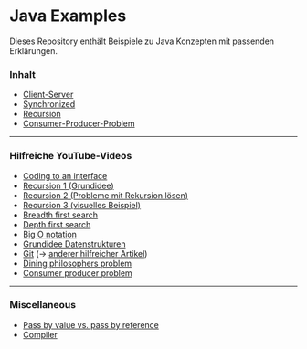 # Java Examples

Dieses Repository enthält Beispiele zu Java Konzepten mit passenden Erklärungen.

### Inhalt

- [Client-Server](https://github.com/valentin-carl/JavaExamples/tree/main/ClientServerExample)
- [Synchronized](https://github.com/valentin-carl/JavaExamples/tree/main/SynchronizedExample)
- [Recursion](https://github.com/valentin-carl/JavaExamples/tree/main/Recursion)
- [Consumer-Producer-Problem](https://github.com/valentin-carl/JavaExamples/tree/main/ConsumerProducer)

----

### Hilfreiche YouTube-Videos

- [Coding to an interface](https://www.youtube.com/watch?v=h8pm8MMNmho)
- [Recursion 1 (Grundidee)](https://www.youtube.com/watch?v=Mv9NEXX1VHc)
- [Recursion 2 (Probleme mit Rekursion lösen)](https://www.youtube.com/watch?v=ngCos392W4w)
- [Recursion 3 (visuelles Beispiel)](https://www.youtube.com/watch?v=rf6uf3jNjbo)
- [Breadth first search](https://www.youtube.com/watch?v=xlVX7dXLS64)
- [Depth first search](https://www.youtube.com/watch?v=PMMc4VsIacU)
- [Big O notation](https://www.youtube.com/watch?v=Q_1M2JaijjQ)
- [Grundidee Datenstrukturen](https://www.youtube.com/watch?v=VAt2mR7gY0k)
- [Git](https://www.youtube.com/watch?v=92sycL8ij-U) (&#8594; [anderer hilfreicher Artikel](https://eagain.net/articles/git-for-computer-scientists/))
- [Dining philosophers problem](https://www.youtube.com/watch?v=NbwbQQB7xNQ)
- [Consumer producer problem](https://www.youtube.com/watch?v=UOr9kMCCa5g)

---

### Miscellaneous 

- [Pass by value vs. pass by reference](https://stackoverflow.com/questions/373419/whats-the-difference-between-passing-by-reference-vs-passing-by-value/430958#430958)
- [Compiler](https://softwareengineering.stackexchange.com/questions/165543/how-to-write-a-very-basic-compiler)
